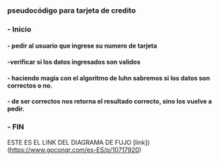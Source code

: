 ### pseudocódigo para tarjeta de credito

### - Inicio
#### - pedir al usuario que ingrese su numero de tarjeta
#### -verificar si los datos ingresados son validos
#### - haciendo magia con el algoritmo de luhn sabremos si los datos son correctos o no.
#### -  de ser correctos nos retorna el resultado correcto, sino los vuelve a pedir.
### - FIN

ESTE ES EL LINK DEL DIAGRAMA DE FUJO
[link])(https://www.goconqr.com/es-ES/p/10717920)
